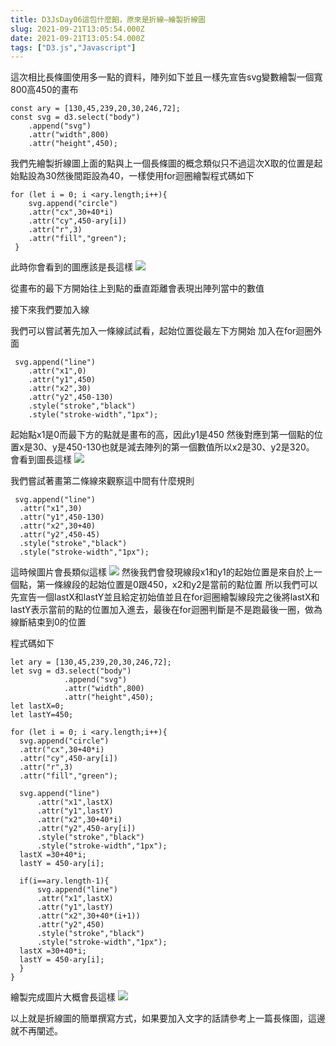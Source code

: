 ```yaml
---
title: D3JsDay06這包什麼餡，原來是折線—繪製折線圖
slug: 2021-09-21T13:05:54.000Z
date: 2021-09-21T13:05:54.000Z
tags: ["D3.js","Javascript"]
---
```



這次相比長條圖使用多一點的資料，陣列如下並且一樣先宣告svg變數繪製一個寬800高450的畫布
```javascript{numberLines: true}
const ary = [130,45,239,20,30,246,72];
const svg = d3.select("body")
    .append("svg")
    .attr("width",800)
    .attr("height",450);
```

我們先繪製折線圖上面的點與上一個長條圖的概念類似只不過這次X取的位置是起始點設為30然後間距設為40，一樣使用for迴圈繪製程式碼如下
```javascript{numberLines: true}
for (let i = 0; i <ary.length;i++){
    svg.append("circle")
    .attr("cx",30+40*i)
    .attr("cy",450-ary[i])
    .attr("r",3)
    .attr("fill","green");
 }
```
此時你會看到的圖應該是長這樣
![](https://filedn.eu/ll8NkasFkw1XVJBG2Fp9A1p/gatsby_image/ithome_2021/20210921_01.png)

從畫布的最下方開始往上到點的垂直距離會表現出陣列當中的數值

接下來我們要加入線

我們可以嘗試著先加入一條線試試看，起始位置從最左下方開始
加入在for迴圈外面
```javascript{numberLines: true}
 svg.append("line")
    .attr("x1",0)
    .attr("y1",450)
    .attr("x2",30)
    .attr("y2",450-130)
    .style("stroke","black")
    .style("stroke-width","1px");
```
起始點x1是0而最下方的點就是畫布的高，因此y1是450
然後對應到第一個點的位置x是30、y是450-130也就是減去陣列的第一個數值所以x2是30、y2是320。
會看到圖長這樣
![](https://filedn.eu/ll8NkasFkw1XVJBG2Fp9A1p/gatsby_image/ithome_2021/20210921_02.png)

我們嘗試著畫第二條線來觀察這中間有什麼規則
```javascript{numberLines: true}
 svg.append("line")
  .attr("x1",30)
  .attr("y1",450-130)
  .attr("x2",30+40)
  .attr("y2",450-45)
  .style("stroke","black")
  .style("stroke-width","1px");
```
這時候圖片會長類似這樣
 ![](https://filedn.eu/ll8NkasFkw1XVJBG2Fp9A1p/gatsby_image/ithome_2021/20210921_03.png)
然後我們會發現線段x1和y1的起始位置是來自於上一個點，第一條線段的起始位置是0跟450，x2和y2是當前的點位置
所以我們可以先宣告一個lastX和lastY並且給定初始值並且在for迴圈繪製線段完之後將lastX和lastY表示當前的點的位置加入進去，最後在for迴圈判斷是不是跑最後一圈，做為線斷結束到0的位置

程式碼如下
```javascript{numberLines: true}
let ary = [130,45,239,20,30,246,72];
let svg = d3.select("body")
            .append("svg")
            .attr("width",800)
            .attr("height",450);
let lastX=0;
let lastY=450;

for (let i = 0; i <ary.length;i++){
  svg.append("circle")
  .attr("cx",30+40*i)
  .attr("cy",450-ary[i])
  .attr("r",3)
  .attr("fill","green");

  svg.append("line")
      .attr("x1",lastX)
      .attr("y1",lastY)
      .attr("x2",30+40*i)
      .attr("y2",450-ary[i])
      .style("stroke","black")
      .style("stroke-width","1px");
  lastX =30+40*i;
  lastY = 450-ary[i];
  
  if(i==ary.length-1){
      svg.append("line")
      .attr("x1",lastX)
      .attr("y1",lastY)
      .attr("x2",30+40*(i+1))
      .attr("y2",450)
      .style("stroke","black")
      .style("stroke-width","1px");
  lastX =30+40*i;
  lastY = 450-ary[i];
  }
}
```

繪製完成圖片大概會長這樣
![](https://filedn.eu/ll8NkasFkw1XVJBG2Fp9A1p/gatsby_image/ithome_2021/20210921_04.png)


以上就是折線圖的簡單撰寫方式，如果要加入文字的話請參考上一篇長條圖，這邊就不再闡述。
